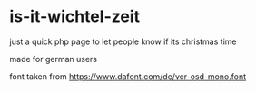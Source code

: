 # is-it-wichtel-zeit
just a quick php page to let people know if its christmas time

made for german users

font taken from https://www.dafont.com/de/vcr-osd-mono.font